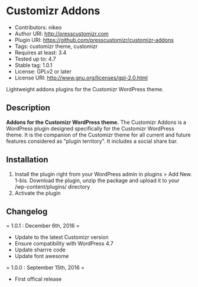 # Customizr Addons #
* Contributors: nikeo
* Author URI: http://presscustomizr.com
* Plugin URI: https://github.com/presscustomizr/customizr-addons
* Tags: customizr theme, customizr
* Requires at least: 3.4
* Tested up to: 4.7
* Stable tag: 1.0.1
* License: GPLv2 or later
* License URI: http://www.gnu.org/licenses/gpl-2.0.html

Lightweight addons plugins for the Customizr WordPress theme.

## Description ##
**Addons for the Customizr WordPress theme.**
The Customizr Addons is a WordPress plugin designed specifically for the Customizr WordPress theme. It is the companion of the Customizr theme for all current and future features considered as "plugin territory". It includes a social share bar.


## Installation ##

1. Install the plugin right from your WordPress admin in plugins > Add New. 
1-bis. Download the plugin, unzip the package and upload it to your /wp-content/plugins/ directory
2. Activate the plugin



## Changelog ##
= 1.0.1 : December 6th, 2016 =
* Update to the latest Customizr version
* Ensure compatibility with WordPress 4.7
* Update sharrre code
* Update font awesome

= 1.0.0 : September 15th, 2016 =
* First offical release
